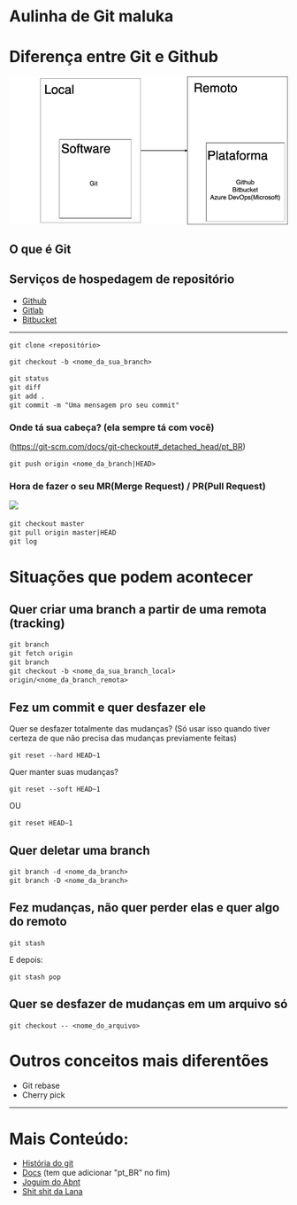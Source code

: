 # Aulinha de Git maluka

# Diferença entre Git e Github
![](Versionamento.png)

## O que é Git

## Serviços de hospedagem de repositório
- [Github](https://github.com/)
- [Gitlab](https://about.gitlab.com/)
- [Bitbucket](https://bitbucket.org/product)

---

```
git clone <repositório>
```

```
git checkout -b <nome_da_sua_branch>
```

```
git status
git diff
git add .
git commit -m "Uma mensagem pro seu commit"
```

### Onde tá sua cabeça? (ela sempre tá com você)
(https://git-scm.com/docs/git-checkout#_detached_head/pt_BR)
```
git push origin <nome_da_branch|HEAD>
```

### Hora de fazer o seu MR(Merge Request) / PR(Pull Request)

![](https://i.imgur.com/w4sr7bp.png)

```
git checkout master
git pull origin master|HEAD
git log
```

# Situações que podem acontecer

## Quer criar uma branch a partir de uma remota (tracking)
```
git branch
git fetch origin
git branch
git checkout -b <nome_da_sua_branch_local> origin/<nome_da_branch_remota>
```

## Fez um commit e quer desfazer ele

Quer se desfazer totalmente das mudanças? (Só usar isso quando tiver certeza de que não precisa das mudanças previamente feitas)
```
git reset --hard HEAD~1
```

Quer manter suas mudanças?
```
git reset --soft HEAD~1
```

OU

```
git reset HEAD~1
```

## Quer deletar uma branch
```
git branch -d <nome_da_branch>
git branch -D <nome_da_branch>
```

## Fez mudanças, não quer perder elas e quer algo do remoto
```
git stash
```

E depois:

```
git stash pop
```

## Quer se desfazer de mudanças em um arquivo só
```
git checkout -- <nome_do_arquivo>
```

# Outros conceitos mais diferentões
- Git rebase
- Cherry pick

---
# Mais Conteúdo:
- [História do git](https://www.youtube.com/watch?v=CJtrNuTTs4Q&ab_channel=CursoemV%C3%ADdeo)
- [Docs](https://git-scm.com/docs/git/pt_BR) (tem que adicionar "pt_BR" no fim)
- [Joguim do Abnt](https://learngitbranching.js.org/?locale=pt_BR)
- [Shit shit da Lana](git-cheat-sheet-education.pdf)
